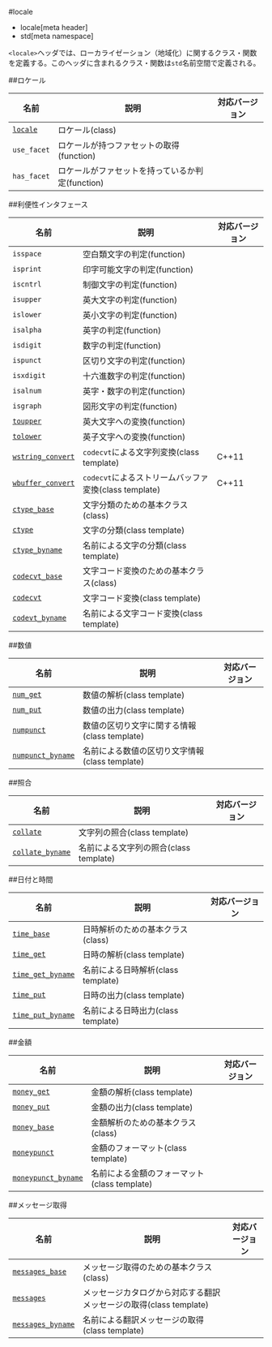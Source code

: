 #locale
* locale[meta header]
* std[meta namespace]

`<locale>`ヘッダでは、ローカライゼーション（地域化）に関するクラス・関数を定義する。このヘッダに含まれるクラス・関数は`std`名前空間で定義される。


##ロケール

| 名前 | 説明 | 対応バージョン |
|--------------------------------|-----------------------------|-------|
| [`locale`](./locale/locale.md) | ロケール(class) | |
| `use_facet` | ロケールが持つファセットの取得(function) | |
| `has_facet` | ロケールがファセットを持っているか判定(function) | |


##利便性インタフェース

| 名前 | 説明 | 対応バージョン |
|--------------------------------|-----------------------------|-------|
| `isspace` | 空白類文字の判定(function) | |
| `isprint` | 印字可能文字の判定(function) | |
| `iscntrl` | 制御文字の判定(function) | |
| `isupper` | 英大文字の判定(function) | |
| `islower` | 英小文字の判定(function) | |
| `isalpha` | 英字の判定(function) | |
| `isdigit` | 数字の判定(function) | |
| `ispunct` | 区切り文字の判定(function) | |
| `isxdigit` | 十六進数字の判定(function) | |
| `isalnum` | 英字・数字の判定(function) | |
| `isgraph` | 図形文字の判定(function) | |
| [`toupper`](./locale/toupper.md) | 英大文字への変換(function) | |
| [`tolower`](./locale/tolower.md) | 英子文字への変換(function) | |
| [`wstring_convert`](./locale/wstring_convert.md) | `codecvt`による文字列変換(class template) | C++11 |
| [`wbuffer_convert`](./locale/wbuffer_convert.md) | `codecvt`によるストリームバッファ変換(class template) | C++11 |
| [`ctype_base`](./locale/ctype_base.md) | 文字分類のための基本クラス(class) | |
| [`ctype`](./locale/ctype.md) | 文字の分類(class template) | |
| [`ctype_byname`](./locale/ctype_byname.md) | 名前による文字の分類(class template) | |
| [`codecvt_base`](./locale/codecvt_base.md) | 文字コード変換のための基本クラス(class) | |
| [`codecvt`](./locale/codecvt.md) | 文字コード変換(class template) | |
| [`codevt_byname`](./locale/codecvt_byname.md) | 名前による文字コード変換(class template) | |


##数値

| 名前 | 説明 | 対応バージョン |
|------------------------------------|----------------------------|-------|
| [`num_get`](./locale/num_get.md)   | 数値の解析(class template) | |
| [`num_put`](./locale/num_put.md)   | 数値の出力(class template) | |
| [`numpunct`](./locale/numpunct.md) | 数値の区切り文字に関する情報(class template) | |
| [`numpunct_byname`](./locale/numpunct_byname.md) | 名前による数値の区切り文字情報(class template) | |


##照合

| 名前 | 説明 | 対応バージョン |
|------------------------------------|----------------------------|-------|
| [`collate`](./locale/collate.md) | 文字列の照合(class template) | |
| [`collate_byname`](./locale/collate_byname.md) | 名前による文字列の照合(class template) | |


##日付と時間

| 名前 | 説明 | 対応バージョン |
|--------------------------------------------------|----------------------------|-------|
| [`time_base`](./locale/time_base.md)             | 日時解析のための基本クラス(class) | |
| [`time_get`](./locale/time_get.md)               | 日時の解析(class template) | |
| [`time_get_byname`](./locale/time_get_byname.md) | 名前による日時解析(class template) | |
| [`time_put`](./locale/time_put.md)               | 日時の出力(class template) | |
| [`time_put_byname`](./locale/time_put_byname.md) | 名前による日時出力(class template) | |


##金額

| 名前 | 説明 | 対応バージョン |
|--------------------------------------------------|----------------------------|-------|
| [`money_get`](./locale/money_get.md) | 金額の解析(class template) | |
| [`money_put`](./locale/money_put.md) | 金額の出力(class template) | |
| [`money_base`](./locale/money_base.md) | 金額解析のための基本クラス(class) | |
| [`moneypunct`](./locale/moneypunct.md) | 金額のフォーマット(class template) | |
| [`moneypunct_byname`](./locale/moneypunct_byname.md) | 名前による金額のフォーマット(class template) | |


##メッセージ取得

| 名前 | 説明 | 対応バージョン |
|--------------------------------------------------|----------------------------|-------|
| [`messages_base`](./locale/messages_base.md) | メッセージ取得のための基本クラス(class) | |
| [`messages`](./locale/messages.md) | メッセージカタログから対応する翻訳メッセージの取得(class template) | |
| [`messages_byname`](./locale/messages_byname.md) | 名前による翻訳メッセージの取得(class template) | |



